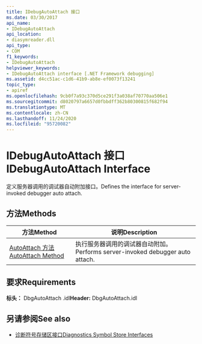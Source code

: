 ```yaml
---
title: IDebugAutoAttach 接口
ms.date: 03/30/2017
api_name:
- IDebugAutoAttach
api_location:
- diasymreader.dll
api_type:
- COM
f1_keywords:
- IDebugAutoAttach
helpviewer_keywords:
- IDebugAutoAttach interface [.NET Framework debugging]
ms.assetid: d4cc51ac-c1d6-41b9-ab8e-ef0073f13241
topic_type:
- apiref
ms.openlocfilehash: 9cb0f7a93c370d5ce291f3a038af70770aa506e1
ms.sourcegitcommit: d8020797a6657d0fbbdff362b80300815f682f94
ms.translationtype: MT
ms.contentlocale: zh-CN
ms.lasthandoff: 11/24/2020
ms.locfileid: "95720082"
---
```

# <a name="idebugautoattach-interface"></a><span data-ttu-id="01c9a-102">IDebugAutoAttach 接口</span><span class="sxs-lookup"><span data-stu-id="01c9a-102">IDebugAutoAttach Interface</span></span>

<span data-ttu-id="01c9a-103">定义服务器调用的调试器自动附加接口。</span><span class="sxs-lookup"><span data-stu-id="01c9a-103">Defines the interface for server-invoked debugger auto attach.</span></span>  
  
## <a name="methods"></a><span data-ttu-id="01c9a-104">方法</span><span class="sxs-lookup"><span data-stu-id="01c9a-104">Methods</span></span>  
  
|<span data-ttu-id="01c9a-105">方法</span><span class="sxs-lookup"><span data-stu-id="01c9a-105">Method</span></span>|<span data-ttu-id="01c9a-106">说明</span><span class="sxs-lookup"><span data-stu-id="01c9a-106">Description</span></span>|  
|------------|-----------------|  
|[<span data-ttu-id="01c9a-107">AutoAttach 方法</span><span class="sxs-lookup"><span data-stu-id="01c9a-107">AutoAttach Method</span></span>](idebugautoattach-autoattach-method.md)|<span data-ttu-id="01c9a-108">执行服务器调用的调试器自动附加。</span><span class="sxs-lookup"><span data-stu-id="01c9a-108">Performs server-invoked debugger auto attach.</span></span>|  
  
## <a name="requirements"></a><span data-ttu-id="01c9a-109">要求</span><span class="sxs-lookup"><span data-stu-id="01c9a-109">Requirements</span></span>  

 <span data-ttu-id="01c9a-110">**标头：** DbgAutoAttach .idl</span><span class="sxs-lookup"><span data-stu-id="01c9a-110">**Header:** DbgAutoAttach.idl</span></span>  
  
## <a name="see-also"></a><span data-ttu-id="01c9a-111">另请参阅</span><span class="sxs-lookup"><span data-stu-id="01c9a-111">See also</span></span>

- [<span data-ttu-id="01c9a-112">诊断符号存储区接口</span><span class="sxs-lookup"><span data-stu-id="01c9a-112">Diagnostics Symbol Store Interfaces</span></span>](diagnostics-symbol-store-interfaces.md)
